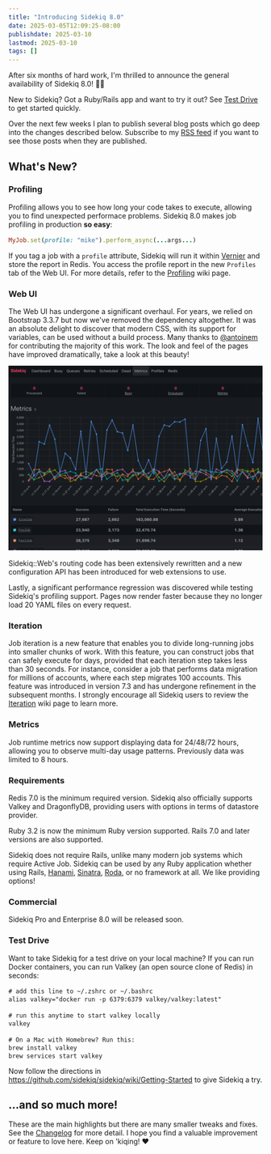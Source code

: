 ```yaml
---
title: "Introducing Sidekiq 8.0"
date: 2025-03-05T12:09:25-08:00
publishdate: 2025-03-10
lastmod: 2025-03-10
tags: []
---
```


After six months of hard work, I'm thrilled to announce the general availability of Sidekiq 8.0! 🥳🎉


New to Sidekiq? Got a Ruby/Rails app and want to try it out? See [Test Drive](#test-drive) to get started quickly.

Over the next few weeks I plan to publish several blog posts which go deep into the changes described below.
Subscribe to my [RSS feed](https://www.mikeperham.com/index.xml) if you want to see those posts when they are published.

## What's New?

### Profiling

Profiling allows you to see how long your code takes to execute, allowing you to find unexpected performace problems. Sidekiq 8.0 makes job profiling in production **so easy**:

```ruby
MyJob.set(profile: "mike").perform_async(...args...)
```

If you tag a job with a `profile` attribute, Sidekiq will run it within [Vernier](https://vernier.prof) and store the report in Redis.
You access the profile report in the new `Profiles` tab of the Web UI.
For more details, refer to the [Profiling](https://github.com/sidekiq/sidekiq/wiki/Profiling) wiki page.

### Web UI

The Web UI has undergone a significant overhaul.
For years, we relied on Bootstrap 3.3.7 but now we've removed the dependency altogether.
It was an absolute delight to discover that modern CSS, with its support for variables, can be used without a build process.
Many thanks to [@antoinem](https://github.com/antoinem) for contributing the majority of this work.
The look and feel of the pages have improved dramatically, take a look at this beauty!

![webui](/images/webui_80.png)

Sidekiq::Web's routing code has been extensively rewritten and a new configuration API has been introduced for web extensions to use.

Lastly, a significant performance regression was discovered while testing Sidekiq's profiling support.
Pages now render faster because they no longer load 20 YAML files on every request.

### Iteration

Job iteration is a new feature that enables you to divide long-running jobs into smaller chunks of work.
With this feature, you can construct jobs that can safely execute for days, provided that each iteration step takes less than 30 seconds.
For instance, consider a job that performs data migration for millions of accounts, where each step migrates 100 accounts.
This feature was introduced in version 7.3 and has undergone refinement in the subsequent months.
I strongly encourage all Sidekiq users to review the [Iteration](https://github.com/sidekiq/sidekiq/wiki/Iteration) wiki page to learn more.

### Metrics

Job runtime metrics now support displaying data for 24/48/72 hours, allowing you to observe multi-day usage patterns.
Previously data was limited to 8 hours.

### Requirements

Redis 7.0 is the minimum required version.
Sidekiq also officially supports Valkey and DragonflyDB, providing users with options in terms of datastore provider.

Ruby 3.2 is now the minimum Ruby version supported.
Rails 7.0 and later versions are also supported.

Sidekiq does not require Rails, unlike many modern job systems which require Active Job.
Sidekiq can be used by any Ruby application whether using Rails, [Hanami](https://hanamirb.org), [Sinatra](https://sinatrarb.com), [Roda](http://roda.jeremyevans.net), or no framework at all.
We like providing options!

### Commercial

Sidekiq Pro and Enterprise 8.0 will be released soon.

### Test Drive

Want to take Sidekiq for a test drive on your local machine? If you can run Docker containers, you can run Valkey (an open source clone of Redis) in seconds:

```
# add this line to ~/.zshrc or ~/.bashrc
alias valkey="docker run -p 6379:6379 valkey/valkey:latest"

# run this anytime to start valkey locally
valkey

# On a Mac with Homebrew? Run this:
brew install valkey
brew services start valkey
```

Now follow the directions in https://github.com/sidekiq/sidekiq/wiki/Getting-Started to give Sidekiq a try.

## ...and so much more!

These are the main highlights but there are many smaller tweaks and fixes.
See the [Changelog](https://github.com/sidekiq/sidekiq/blob/main/Changes.md#800) for more detail.
I hope you find a valuable improvement or feature to love here.
Keep on 'kiqing! ❤️